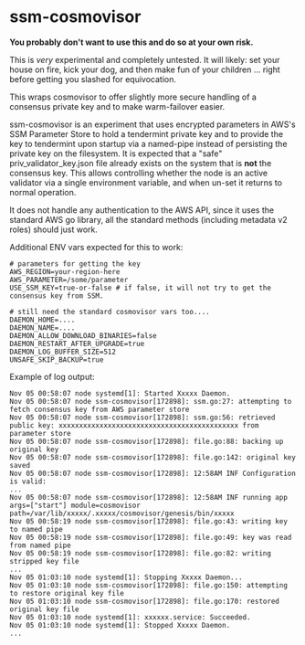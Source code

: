 # ssm-cosmovisor

**You probably don't want to use this and do so at your own risk.**

This is *very* experimental and completely untested. It will likely: set your house on fire, kick your dog, and then make fun of your children ... right before getting you slashed for equivocation. 

This wraps cosmovisor to offer slightly more secure handling of a consensus private key and to make warm-failover easier.

ssm-cosmovisor is an experiment that uses encrypted parameters in AWS's SSM Parameter Store to hold a 
tendermint private key and to provide the key to tendermint upon startup via a named-pipe instead of 
persisting the private key on the filesystem. It is expected that a "safe" priv_validator_key.json file 
already exists on the system that is **not** the consensus key. This allows controlling whether the node is an 
active validator via a single environment variable, and when un-set it returns to normal operation.

It does not handle any authentication to the AWS API, since it uses the standard AWS go library, all the
standard methods (including metadata v2 roles) should just work.

Additional ENV vars expected for this to work:

```shell
# parameters for getting the key
AWS_REGION=your-region-here
AWS_PARAMETER=/some/parameter
USE_SSM_KEY=true-or-false # if false, it will not try to get the consensus key from SSM.

# still need the standard cosmovisor vars too....
DAEMON_HOME=....
DAEMON_NAME=....
DAEMON_ALLOW_DOWNLOAD_BINARIES=false
DAEMON_RESTART_AFTER_UPGRADE=true
DAEMON_LOG_BUFFER_SIZE=512
UNSAFE_SKIP_BACKUP=true
```

Example of log output:

```
Nov 05 00:58:07 node systemd[1]: Started Xxxxx Daemon.
Nov 05 00:58:07 node ssm-cosmovisor[172898]: ssm.go:27: attempting to fetch consensus key from AWS parameter store
Nov 05 00:58:07 node ssm-cosmovisor[172898]: ssm.go:56: retrieved public key: xxxxxxxxxxxxxxxxxxxxxxxxxxxxxxxxxxxxxxxxxxxx from parameter store
Nov 05 00:58:07 node ssm-cosmovisor[172898]: file.go:88: backing up original key
Nov 05 00:58:07 node ssm-cosmovisor[172898]: file.go:142: original key saved
Nov 05 00:58:07 node ssm-cosmovisor[172898]: 12:58AM INF Configuration is valid:
...
Nov 05 00:58:07 node ssm-cosmovisor[172898]: 12:58AM INF running app args=["start"] module=cosmovisor path=/var/lib/xxxxx/.xxxxx/cosmovisor/genesis/bin/xxxxx
Nov 05 00:58:19 node ssm-cosmovisor[172898]: file.go:43: writing key to named pipe
Nov 05 00:58:19 node ssm-cosmovisor[172898]: file.go:49: key was read from named pipe
Nov 05 00:58:19 node ssm-cosmovisor[172898]: file.go:82: writing stripped key file
...
Nov 05 01:03:10 node systemd[1]: Stopping Xxxxx Daemon...
Nov 05 01:03:10 node ssm-cosmovisor[172898]: file.go:150: attempting to restore original key file
Nov 05 01:03:10 node ssm-cosmovisor[172898]: file.go:170: restored original key file
Nov 05 01:03:10 node systemd[1]: xxxxxx.service: Succeeded.
Nov 05 01:03:10 node systemd[1]: Stopped Xxxxx Daemon.
...
```
